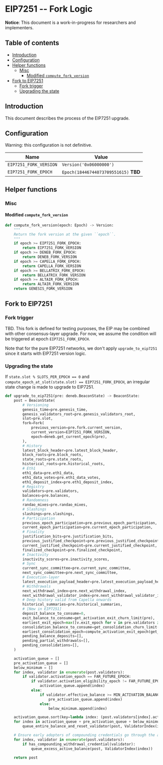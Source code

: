 # EIP7251 -- Fork Logic

**Notice**: This document is a work-in-progress for researchers and implementers.

## Table of contents

<!-- START doctoc generated TOC please keep comment here to allow auto update -->
<!-- DON'T EDIT THIS SECTION, INSTEAD RE-RUN doctoc TO UPDATE -->

- [Introduction](#introduction)
- [Configuration](#configuration)
- [Helper functions](#helper-functions)
  - [Misc](#misc)
    - [Modified `compute_fork_version`](#modified-compute_fork_version)
- [Fork to EIP7251](#fork-to-eip7251)
  - [Fork trigger](#fork-trigger)
  - [Upgrading the state](#upgrading-the-state)

<!-- END doctoc generated TOC please keep comment here to allow auto update -->

## Introduction

This document describes the process of the EIP7251 upgrade.

## Configuration

Warning: this configuration is not definitive.

| Name | Value |
| - | - |
| `EIP7251_FORK_VERSION` | `Version('0x06000000')` |
| `EIP7251_FORK_EPOCH` | `Epoch(18446744073709551615)` **TBD** |

## Helper functions

### Misc

#### Modified `compute_fork_version`

```python
def compute_fork_version(epoch: Epoch) -> Version:
    """
    Return the fork version at the given ``epoch``.
    """
    if epoch >= EIP7251_FORK_EPOCH:
        return EIP7251_FORK_VERSION
    if epoch >= DENEB_FORK_EPOCH:
        return DENEB_FORK_VERSION
    if epoch >= CAPELLA_FORK_EPOCH:
        return CAPELLA_FORK_VERSION
    if epoch >= BELLATRIX_FORK_EPOCH:
        return BELLATRIX_FORK_VERSION
    if epoch >= ALTAIR_FORK_EPOCH:
        return ALTAIR_FORK_VERSION
    return GENESIS_FORK_VERSION
```

## Fork to EIP7251

### Fork trigger

TBD. This fork is defined for testing purposes, the EIP may be combined with other consensus-layer upgrade.
For now, we assume the condition will be triggered at epoch `EIP7251_FORK_EPOCH`.

Note that for the pure EIP7251 networks, we don't apply `upgrade_to_eip7251` since it starts with EIP7251 version logic.

### Upgrading the state

If `state.slot % SLOTS_PER_EPOCH == 0` and `compute_epoch_at_slot(state.slot) == EIP7251_FORK_EPOCH`,
an irregular state change is made to upgrade to EIP7251.

```python
def upgrade_to_eip7251(pre: deneb.BeaconState) -> BeaconState:
    post = BeaconState(
        # Versioning
        genesis_time=pre.genesis_time,
        genesis_validators_root=pre.genesis_validators_root,
        slot=pre.slot,
        fork=Fork(
            previous_version=pre.fork.current_version,
            current_version=EIP7251_FORK_VERSION,
            epoch=deneb.get_current_epoch(pre),
        ),
        # History
        latest_block_header=pre.latest_block_header,
        block_roots=pre.block_roots,
        state_roots=pre.state_roots,
        historical_roots=pre.historical_roots,
        # Eth1
        eth1_data=pre.eth1_data,
        eth1_data_votes=pre.eth1_data_votes,
        eth1_deposit_index=pre.eth1_deposit_index,
        # Registry
        validators=pre.validators,
        balances=pre.balances,
        # Randomness
        randao_mixes=pre.randao_mixes,
        # Slashings
        slashings=pre.slashings,
        # Participation
        previous_epoch_participation=pre.previous_epoch_participation,
        current_epoch_participation=pre.current_epoch_participation,
        # Finality
        justification_bits=pre.justification_bits,
        previous_justified_checkpoint=pre.previous_justified_checkpoint,
        current_justified_checkpoint=pre.current_justified_checkpoint,
        finalized_checkpoint=pre.finalized_checkpoint,
        # Inactivity
        inactivity_scores=pre.inactivity_scores,
        # Sync
        current_sync_committee=pre.current_sync_committee,
        next_sync_committee=pre.next_sync_committee,
        # Execution-layer
        latest_execution_payload_header=pre.latest_execution_payload_header,
        # Withdrawals
        next_withdrawal_index=pre.next_withdrawal_index,
        next_withdrawal_validator_index=pre.next_withdrawal_validator_index,
        # Deep history valid from Capella onwards
        historical_summaries=pre.historical_summaries,
        # [New in EIP7251] 
        deposit_balance_to_consume=0,
        exit_balance_to_consume=get_activation_exit_churn_limit(pre),
        earliest_exit_epoch=max([v.exit_epoch for v in pre.validators if v.exit_epoch != FAR_FUTURE_EPOCH]) + 1,
        consolidation_balance_to_consume=get_consolidation_churn_limit(pre),
        earliest_consolidation_epoch=compute_activation_exit_epoch(get_current_epoch(pre)),
        pending_balance_deposits=[],
        pending_partial_withdrawals=[],
        pending_consolidations=[],
    )

    activation_queue = []
    pre_activation_queue = []
    below_minimum = []
    for index, validator in enumerate(post.validators):
        if validator.activation_epoch == FAR_FUTURE_EPOCH:
            if validator.activation_eligibility_epoch != FAR_FUTURE_EPOCH:
                activation_queue.append(index)
            else:
                if validator.effective_balance >= MIN_ACTIVATION_BALANCE:
                    pre_activation_queue.append(index)
                else:
                    below_minimum.append(index)

    activation_queue.sort(key=lambda index: (post.validators[index].activation_eligibility_epoch, index))
    for index in activation_queue + pre_activation_queue + below_minimum:
        queue_entire_balance_and_reset_validator(post, ValidatorIndex(index))

    # Ensure early adopters of compounding credentials go through the activation churn
    for index, validator in enumerate(post.validators):
        if has_compounding_withdrawal_credential(validator):
            queue_excess_active_balance(post, ValidatorIndex(index))

    return post
```
